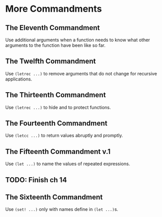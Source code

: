 # More Commandments

## The Eleventh Commandment

Use additional arguments when a function needs to know what other arguments to the function have been like so far.


## The Twelfth Commandment

Use `(letrec ...)` to remove arguments that do not change for recursive applications.


## The Thirteenth Commandment

Use `(letrec ...)` to hide and to protect functions.


## The Fourteenth Commandment

Use `(letcc ...)` to return values abruptly and promptly.


## The Fifteenth Commandment v.1

Use `(let ...)` to name the values of repeated expressions.


## TODO: Finish ch 14


## The Sixteenth Commandment

Use `(set! ...)` only with names define in `(let ...)`s.
